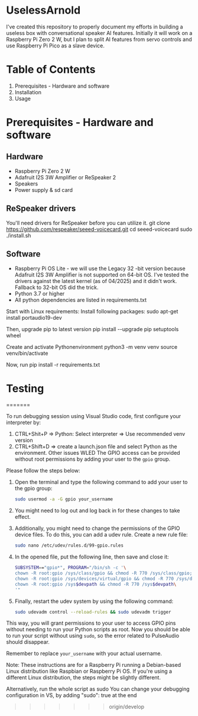 # UselessArnold

I've created this repository to properly document my efforts in building a useless box with conversational speaker AI features. 
Initially it will work on a Raspberry Pi Zero 2 W, but I plan to split AI features from servo controls and use Raspberry Pi Pico as a slave device.

# Table of Contents
1. Prerequisites - Hardware and software
2. Installation
3. Usage


# Prerequisites - Hardware and software
## Hardware
- Raspberry Pi Zero 2 W
- Adafruit I2S 3W Amplifier or ReSpeaker 2
- Speakers
- Power supply & sd card

## ReSpeaker drivers
You'll need drivers for ReSpeaker before you can utilize it.
git clone https://github.com/respeaker/seeed-voicecard.git
cd seeed-voicecard
sudo ./install.sh

## Software
- Raspberry Pi OS Lite - we will use the Legacy 32 -bit version because Adafruit I2S 3W Amplifier is not supported on 64-bit OS. I've tested the drivers against the latest kernel (as of 04/2025) and it didn't work. Fallback to 32-bit OS did the trick.
- Python 3.7 or higher
- All python dependencies are listed in requirements.txt

Start with Linux requirements:
Install following packages:
    sudo apt-get install portaudio19-dev

Then, upgrade pip to latest version
pip install --upgrade pip setuptools wheel

Create and activate Pythonenvironment
python3 -m venv venv
source venv/bin/activate

Now, run 
pip install -r requirements.txt
# Testing
=======

To run debugging session using Visual Studio code, first configure your interpreter by:
1. CTRL+Shit+P => Python: Select interpreter => Use recommended venv version
2. CTRL+Shift+D => create a launch.json file and select Python as the environment.
Other issues
WLED
The GPIO access can be provided without root permissions by adding your user to the `gpio` group.

Please follow the steps below:

1. Open the terminal and type the following command to add your user to the gpio group:
    ```bash
    sudo usermod -a -G gpio your_username
    ```

2. You might need to log out and log back in for these changes to take effect.

3. Additionally, you might need to change the permissions of the GPIO device files. To do this, you can add a udev rule. Create a new rule file:
    ```bash
    sudo nano /etc/udev/rules.d/99-gpio.rules
    ```

4. In the opened file, put the following line, then save and close it:
    ```bash
    SUBSYSTEM=="gpio*", PROGRAM="/bin/sh -c '\
    chown -R root:gpio /sys/class/gpio && chmod -R 770 /sys/class/gpio;\
    chown -R root:gpio /sys/devices/virtual/gpio && chmod -R 770 /sys/devices/virtual/gpio;\
    chown -R root:gpio /sys$devpath && chmod -R 770 /sys$devpath\
    '"
    ```

5. Finally, restart the udev system by using the following command:
    ```bash
    sudo udevadm control --reload-rules && sudo udevadm trigger
    ```

This way, you will grant permissions to your user to access GPIO pins without needing to run your Python scripts as root. Now you should be able to run your script without using `sudo`, so the error related to PulseAudio should disappear.

Remember to replace `your_username` with your actual username. 

Note: These instructions are for a Raspberry Pi running a Debian-based Linux distribution like Raspbian or Raspberry Pi OS. If you're using a different Linux distribution, the steps might be slightly different.

Alternatively, run the whole script as sudo
You can change your debugging configuration in VS, by adding 
            "sudo": true 
at the end
>>>>>>> origin/develop
